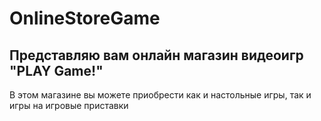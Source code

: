 # OnlineStoreGame
## Представляю вам онлайн магазин видеоигр "PLAY Game!"
В этом магазине вы можете приобрести как и настольные игры, так и игры на игровые приставки
